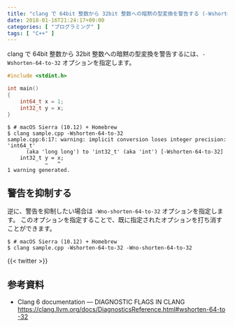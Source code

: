 ```yaml
---
title: "clang で 64bit 整数から 32bit 整数への暗黙の型変換を警告する (-Wshorten-64-to-32)"
date: 2018-01-16T21:24:17+09:00
categories: [ "プログラミング" ]
tags: [ "C++" ]
---
```


clang で 64bit 整数から 32bit 整数への暗黙の型変換を警告するには、```-Wshorten-64-to-32``` オプションを指定します。

```cpp
#include <stdint.h>

int main()
{
    int64_t x = 1;
    int32_t y = x;
}
```

```shell
$ # macOS Sierra (10.12) + Homebrew
$ clang sample.cpp -Wshorten-64-to-32
sample.cpp:6:17: warning: implicit conversion loses integer precision: 'int64_t'
      (aka 'long long') to 'int32_t' (aka 'int') [-Wshorten-64-to-32]
    int32_t y = x;
            ~   ^
1 warning generated.
```

## 警告を抑制する

逆に、警告を抑制したい場合は ```-Wno-shorten-64-to-32``` オプションを指定します。
このオプションを指定することで、既に指定されたオプションを打ち消すことができます。

```shell
$ # macOS Sierra (10.12) + Homebrew
$ clang sample.cpp -Wshorten-64-to-32 -Wno-shorten-64-to-32
```

{{< twitter >}}

## 参考資料

- Clang 6 documentation &mdash; DIAGNOSTIC FLAGS IN CLANG<br />
  <span style="word-break: break-all;">
  https://clang.llvm.org/docs/DiagnosticsReference.html#wshorten-64-to-32
  </span>
